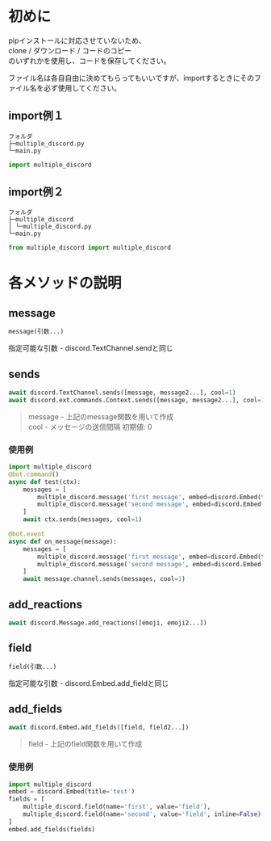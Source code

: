 # 初めに


pipインストールに対応させていないため、  
clone / ダウンロード / コードのコピー  
のいずれかを使用し、コードを保存してください。  
  
ファイル名は各自自由に決めてもらってもいいですが、importするときにそのファイル名を必ず使用してください。  
  
## import例１

```
フォルダ
├─multiple_discord.py
└─main.py
```

```py
import multiple_discord
```

## import例２

```
フォルダ
├─multiple_discord
│ └─multiple_discord.py
└─main.py
```

```py
from multiple_discord import multiple_discord
```


# 各メソッドの説明

## message

```py
message(引数...)
```

指定可能な引数 - discord.TextChannel.sendと同じ

## sends

```py
await discord.TextChannel.sends([message, message2...], cool=1)
await discord.ext.commands.Context.sends([message, message2...], cool=1)
```

> message - 上記のmessage関数を用いて作成  
cool - メッセージの送信間隔 初期値: 0

### 使用例

```py
import multiple_discord
@bot.command()
async def test(ctx):
    messages = [
        multiple_discord.message('first message', embed=discord.Embed(title='first', description='message')),
        multiple_discord.message('second message', embed=discord.Embed(title='second', description='message'))
    ]
    await ctx.sends(messages, cool=1)

@bot.event
async def on_message(message):
    messages = [
        multiple_discord.message('first message', embed=discord.Embed(title='first', description='message')),
        multiple_discord.message('second message', embed=discord.Embed(title='second', description='message'))
    ]
    await message.channel.sends(messages, cool=1)
```

## add_reactions

```py
await discord.Message.add_reactions([emoji, emoji2...])
```

## field

```py
field(引数...)
```

指定可能な引数 - discord.Embed.add_fieldと同じ

## add_fields

```py
await discord.Embed.add_fields([field, field2...])
```

> field - 上記のfield関数を用いて作成

### 使用例

```py
import multiple_discord
embed = discord.Embed(title='test')
fields = [
    multiple_discord.field(name='first', value='field'),
    multiple_discord.field(name='second', value='field', inline=False)
]
embed.add_fields(fields)
```
